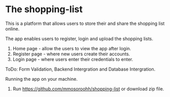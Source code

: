 # The shopping-list
This is a platform that allows users to store their and share the shopping list online.

The app enables users to register, login and upload the shopping lists.
 1. Home page - allow the users to view the app after login.
 2. Register page - where new users create their accounts.
 3. Login page - where users enter their credentials to enter.
 

ToDo: Form Validation, Backend Intergration and Database Intergration.

Running the app on your machine.
 1. Run https://github.com/mmosoroohh/shopping-list or download zip file.
